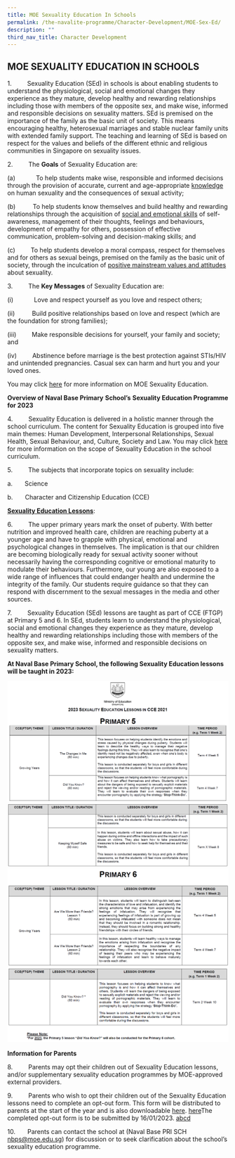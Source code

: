 ```yaml
---
title: MOE Sexuality Education In Schools
permalink: /the-navalite-programme/Character-Development/MOE-Sex-Ed/
description: ""
third_nav_title: Character Development
---
```

## MOE SEXUALITY EDUCATION IN SCHOOLS

1.         Sexuality Education (SEd) in schools is about enabling students to understand the physiological, social and emotional changes they experience as they mature, develop healthy and rewarding relationships including those with members of the opposite sex, and make wise, informed and responsible decisions on sexuality matters. SEd is premised on the importance of the family as the basic unit of society. This means encouraging healthy, heterosexual marriages and stable nuclear family units with extended family support. The teaching and learning of SEd is based on respect for the values and beliefs of the different ethnic and religious communities in Singapore on sexuality issues.

2.         The **Goals** of Sexuality Education are:

(a)            To help students make wise, responsible and informed decisions through the provision of accurate, current and age-appropriate <u>knowledge</u> on human sexuality and the consequences of sexual activity;

(b)          To help students know themselves and build healthy and rewarding relationships through the acquisition of <u>social and emotional skills</u> of self-awareness, management of their thoughts, feelings and behaviours, development of empathy for others, possession of effective communication, problem-solving and decision-making skills; and

(c)         To help students develop a moral compass, respect for themselves and for others as sexual beings, premised on the family as the basic unit of society, through the inculcation of <u>positive mainstream values and attitudes</u> about sexuality.

3.         The **Key Messages** of Sexuality Education are:

(i)            Love and respect yourself as you love and respect others;

(ii)          Build positive relationships based on love and respect (which are the foundation for strong families);

(iii)         Make responsible decisions for yourself, your family and society; and

(iv)         Abstinence before marriage is the best protection against STIs/HIV and unintended pregnancies. Casual sex can harm and hurt you and your loved ones.

You may click [here](https://go.gov.sg/moe-sexuality-education) for more information on MOE Sexuality Education.

**Overview of Naval Base Primary** **School’s** **Sexuality Education Programme for 2023**

4.         Sexuality Education is delivered in a holistic manner through the school curriculum. The content for Sexuality Education is grouped into five main themes: Human Development, Interpersonal Relationships, Sexual Health, Sexual Behaviour, and, Culture, Society and Law. You may click [here](https://go.gov.sg/moe-sexuality-education-scope) for more information on the scope of Sexuality Education in the school curriculum.

5.         The subjects that incorporate topics on sexuality include:

a.       Science

b.       Character and Citizenship Education (CCE)

**<u>Sexuality Education Lessons</u>**: 

6.         The upper primary years mark the onset of puberty. With better nutrition and improved health care, children are reaching puberty at a younger age and have to grapple with physical, emotional and psychological changes in themselves. The implication is that our children are becoming biologically ready for sexual activity sooner without necessarily having the corresponding cognitive or emotional maturity to modulate their behaviours. Furthermore, our young are also exposed to a wide range of influences that could endanger health and undermine the integrity of the family. Our students require guidance so that they can respond with discernment to the sexual messages in the media and other sources.

7.         Sexuality Education (SEd) lessons are taught as part of CCE (FTGP) at Primary 5 and 6. In SEd, students learn to understand the physiological, social and emotional changes they experience as they mature, develop healthy and rewarding relationships including those with members of the opposite sex, and make wise, informed and responsible decisions on sexuality matters.

**At Naval Base Primary School, the following Sexuality Education lessons will be taught in 2023:**

![](/images/Sexuality%20Education%202023_1.png)
![](/images/Sexuality%20Education%202023_2.png)
![](/images/Sexuality%20Education%202023_3.png)
![](/images/Sexuality%20Education%202023_4.png)

**Information for Parents**

8.         Parents may opt their children out of Sexuality Education lessons, and/or supplementary sexuality education programmes by MOE-approved external providers.

9.         Parents who wish to opt their children out of the Sexuality Education lessons need to complete an opt-out form. This form will be distributed to parents at the start of the year and is also downloadable [here](/files/Growing%20Years%20Opt-Out%20Form%202022.pdf). 
 [here]()The completed opt-out form is to be submitted by 16/01/2023. [abcd](/files/NBPS%20Website%20on%20Sexuality%20Ed%20(Opt-out%20Form)%202023.pdf)

10.       Parents can contact the school at (Naval Base PRI SCH <nbps@moe.edu.sg>) for discussion or to seek clarification about the school’s sexuality education programme.